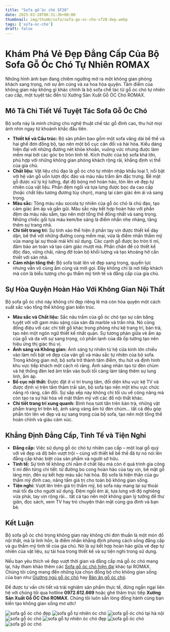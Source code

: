 ```yaml
---
title: "Sofa gỗ óc chó SF28"
date: 2025-03-28T06:31:36+00:00
thumbnail: img/thumb/sofa/sofa-go-oc-cho-sf28-dep.webp
tags: ['sofa-oc-cho']
draft: false
---
```

# Khám Phá Vẻ Đẹp Đẳng Cấp Của Bộ Sofa Gỗ Óc Chó Tự Nhiên ROMAX

Những hình ảnh bạn đang chiêm ngưỡng mở ra một không gian phòng khách sang trọng, nơi sự ấm cúng và xa hoa hòa quyện. Tâm điểm của không gian này không gì khác chính là bộ sofa chế tác từ gỗ óc chó tự nhiên cao cấp, một tuyệt tác đến từ Xưởng Sản Xuất Gỗ ÓC Chó ROMAX.

## Mô Tả Chi Tiết Về Tuyệt Tác Sofa Gỗ Óc Chó

Bộ sofa này là minh chứng cho nghệ thuật chế tác gỗ đỉnh cao, thu hút mọi ánh nhìn ngay từ khoảnh khắc đầu tiên.

* **Thiết kế và Cấu trúc:** Bộ sản phẩm bao gồm một sofa văng dài bề thế và hai ghế đơn đồng bộ, tạo nên một bố cục cân đối và hài hòa. Kiểu dáng hiện đại với những đường nét khỏe khoắn, vuông vức nhưng được làm mềm mại bởi các góc bo tròn tinh tế. Kích thước của bộ sofa khá lớn, phù hợp với những không gian phòng khách rộng rãi, khẳng định vị thế của gia chủ.
* **Chất liệu:** Vật liệu chủ đạo là gỗ óc chó tự nhiên nhập khẩu loại 1, nổi bật với hệ vân gỗ uốn lượn độc đáo và màu nâu trầm ấm đặc trưng. Bề mặt gỗ được xử lý kỹ lưỡng, đạt độ bóng mờ hoàn hảo, tôn lên vẻ đẹp tự nhiên của vật liệu. Phần đệm ngồi và tựa lưng được bọc da cao cấp (hoặc chất liệu tương đương tùy chọn), mang lại cảm giác êm ái và sang trọng.
* **Màu sắc:** Tông màu nâu socola tự nhiên của gỗ óc chó là chủ đạo, tạo cảm giác ấm áp và gần gũi. Màu sắc này kết hợp hoàn hảo với phần đệm da màu nâu sẫm, tạo nên một tổng thể đồng nhất và sang trọng. Những chiếc gối tựa màu kem/be sáng là điểm nhấn nhẹ nhàng, tăng thêm sự trang nhã.
* **Chi tiết trang trí:** Sự tinh xảo thể hiện ở phần tay vịn được thiết kế dày dặn, bề thế với những đường cong mềm mại, vừa là điểm nhấn thẩm mỹ vừa mang lại sự thoải mái khi sử dụng. Các cạnh gỗ được bo tròn tỉ mỉ, đảm bảo an toàn và tạo cảm giác mượt mà. Phần chân đế có thiết kế độc đáo, vững chãi, nâng đỡ toàn bộ khối lượng và tạo khoảng hở cần thiết với sàn nhà.
* **Cảm nhận tổng thể:** Bộ sofa toát lên vẻ đẹp sang trọng, quyền lực nhưng vẫn vô cùng ấm cúng và mời gọi. Đây không chỉ là nơi tiếp khách mà còn là biểu tượng cho gu thẩm mỹ tinh tế và đẳng cấp của gia chủ.

## Sự Hòa Quyện Hoàn Hảo Với Không Gian Nội Thất

Bộ sofa gỗ óc chó này không chỉ đẹp riêng lẻ mà còn hòa quyện một cách xuất sắc vào tổng thể không gian kiến trúc.

* **Màu sắc và Chất liệu:** Sắc nâu trầm của gỗ óc chó tạo sự cân bằng tuyệt vời với gam màu sáng của sàn đá marble và trần nhà. Nó cũng đồng điệu với các chi tiết gỗ khác trong phòng như kệ trang trí, bàn trà, tạo nên một ngôn ngữ thiết kế nhất quán. Sự tương phản giữa vẻ ấm áp của gỗ và da với sự sang trọng, có phần lạnh của đá ốp tường tạo nên hiệu ứng thị giác thú vị.
* **Ánh sáng và Không gian:** Ánh sáng tự nhiên từ hệ cửa kính lớn chiếu vào làm nổi bật vẻ đẹp của vân gỗ và màu sắc tự nhiên của bộ sofa. Trong không gian mở, bộ sofa trở thành tâm điểm, thu hút và định hình khu vực tiếp khách một cách rõ ràng. Ánh sáng nhân tạo từ đèn chùm và hệ thống đèn led âm trần vào buổi tối càng làm tăng thêm sự lung linh, ấm áp.
* **Bố cục nội thất:** Được đặt ở vị trí trung tâm, đối diện khu vực kệ TV và được định vị trên tấm thảm trải sàn, bộ sofa tạo nên một khu vực chức năng rõ ràng, cân đối. Sự sắp xếp này không chỉ tối ưu về công năng mà còn tạo ra sự hài hòa về mặt thẩm mỹ với các đồ nội thất khác.
* **Chi tiết trang trí xung quanh:** Bình hoa tươi tắn trên bàn trà, những vật phẩm trang trí trên kệ, ánh sáng vàng ấm từ đèn chùm... tất cả đều góp phần tôn lên vẻ đẹp và sự sang trọng của bộ sofa, tạo nên một tổng thể hoàn chỉnh và giàu cảm xúc.

## Khẳng Định Đẳng Cấp, Tinh Tế và Tiện Nghi

* **Đẳng cấp:** Việc sử dụng gỗ óc chó tự nhiên cao cấp – một loại gỗ quý với vẻ đẹp và độ bền vượt trội – cùng với thiết kế bề thế đã tự nó nói lên đẳng cấp khác biệt của sản phẩm và người sở hữu.
* **Tinh tế:** Sự tinh tế không chỉ nằm ở chất liệu mà còn ở quá trình gia công tỉ mỉ đến từng chi tiết: từ đường bo cong hoàn hảo của tay vịn, bề mặt gỗ láng mịn, đến sự kết hợp màu sắc hài hòa. Bộ sofa là hiện thân của gu thẩm mỹ đỉnh cao, nâng tầm giá trị cho toàn bộ không gian sống.
* **Tiện nghi:** Vượt lên trên giá trị thẩm mỹ, bộ sofa này mang lại sự thoải mái tối đa cho người sử dụng. Đệm ngồi êm ái, tựa lưng với độ nghiêng vừa phải, tay vịn rộng rãi... tất cả tạo nên một không gian lý tưởng để thư giãn, đọc sách, xem TV hay trò chuyện thân mật cùng gia đình và bạn bè.

## Kết Luận

Bộ sofa gỗ óc chó trong không gian này không chỉ đơn thuần là một món đồ nội thất, mà là linh hồn, là điểm nhấn khẳng định phong cách sống đẳng cấp và gu thẩm mỹ tinh tế của gia chủ. Nó là sự kết hợp hoàn hảo giữa vẻ đẹp tự nhiên của vật liệu, sự tài hoa trong thiết kế và sự tiện nghi trong sử dụng.

Nếu bạn yêu thích vẻ đẹp vượt thời gian và đẳng cấp mà gỗ óc chó mang lại, hãy tham khảo thêm các [Sofa gỗ óc chó hiện đại](https://romax.vn/danh-muc/phong-khach/sofa-go-oc-cho/) khác tại ROMAX. Chúng tôi cũng mang đến những lựa chọn đồng bộ cho không gian sống của bạn như [Giường ngủ gỗ óc chó](https://romax.vn/danh-muc/phong-ngu/giuong-go-oc-cho/) hay [Bàn ăn gỗ óc chó](https://romax.vn/danh-muc/phong-bep/ban-an-go-oc-cho/).

Để được tư vấn chi tiết và trải nghiệm sản phẩm thực tế, đừng ngần ngại liên hệ với chúng tôi qua hotline **0972.612.669** hoặc ghé thăm trực tiếp **Xưởng Sản Xuất Gỗ ÓC Chó ROMAX**. Chúng tôi luôn sẵn lòng đồng hành cùng bạn kiến tạo không gian sống mơ ước!

![sofa gỗ óc chó đẹp](/img/sofa/sf28/sofa-go-oc-cho-sf28-1.webp)
![sofa gỗ tự nhiên óc chó](/img/sofa/sf28/sofa-go-oc-cho-sf28-2.webp)
![sofa gỗ óc chó tại hà nội](/img/sofa/sf28/sofa-go-oc-cho-sf28-3.webp)
![sofa gỗ óc chó](/img/sofa/sf28/sofa-go-oc-cho-sf28-4.webp)
![sofa gỗ tự nhiên óc chó đẹp](/img/sofa/sf28/sofa-go-oc-cho-sf28-5.webp)
![sofa gỗ óc chó](/img/sofa/sf28/sofa-go-oc-cho-sf28-6.webp)
![sofa gỗ óc chó](/img/sofa/sf28/sofa-go-oc-cho-sf28-7.webp)